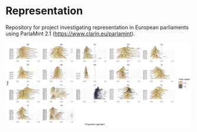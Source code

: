 # Representation
Repository for project investigating representation in European parliaments using ParlaMint 2.1 (https://www.clarin.eu/parlamint).

![alt text](https://github.com/sorenorm/representation/blob/master/gender_distribution.png?raw=true)

